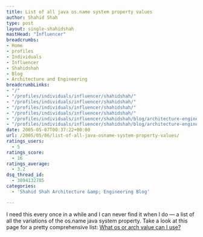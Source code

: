 ```yaml
---
title: List of all java os.name system property values
author: Shahid Shah
type: post
layout: single-shahidshah
mastHead: "Influencer"
breadcrumbs:
- Home
- profiles
- Individuals
- Influencer
- Shahidshah
- Blog
- Architecture and Engineering
breadcrumbLinks:
- "/"
- "/profiles/individuals/influencer/shahidshah/"
- "/profiles/individuals/influencer/shahidshah/"
- "/profiles/individuals/influencer/shahidshah/"
- "/profiles/individuals/influencer/shahidshah/"
- "/profiles/individuals/influencer/shahidshah/blog/architecture-engineering/"
- "/profiles/individuals/influencer/shahidshah/blog/architecture-engineering/"
date: 2005-05-07T00:37:22+00:00
url: /2005/05/06/list-of-all-java-osname-system-property-values/
ratings_users:
  - 5
ratings_score:
  - 16
ratings_average:
  - 3.2
dsq_thread_id:
  - 3094132785
categories:
  - 'Shahid Shah Architecture &amp; Engineering Blog'

---
```

I need this every once in a while and I can never find it when I do &#8212; a list of all the variations of the os.name java system property. Take a look at this page for a pretty comprehensive list: [What os or arch value can I use?][1]

 [1]: http://lopica.sourceforge.net/os.html